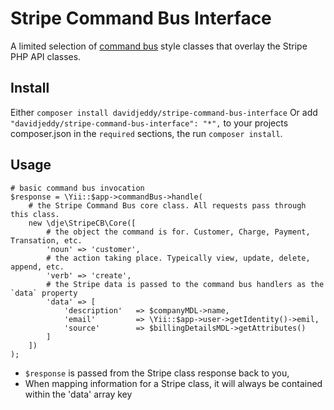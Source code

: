 # Stripe Command Bus Interface

A limited selection of [command bus](https://www.sitepoint.com/command-buses-demystified-a-look-at-the-tactician-package/)
style classes that overlay the Stripe PHP API classes.

## Install

Either `composer install davidjeddy/stripe-command-bus-interface`
Or add `"davidjeddy/stripe-command-bus-interface": "*",` to your projects composer.json in the `required` sections, the
run `composer install`.

## Usage

```
# basic command bus invocation
$response = \Yii::$app->commandBus->handle(
    # the Stripe Command Bus core class. All requests pass through this class.
    new \dje\StripeCB\Core([
        # the object the command is for. Customer, Charge, Payment, Transation, etc.
        'noun' => 'customer',
        # the action taking place. Typeically view, update, delete, append, etc.
        'verb' => 'create',
        # the Stripe data is passed to the command bus handlers as the `data` property
        'data' => [
            'description'   => $companyMDL->name,
            'email'         => \Yii::$app->user->getIdentity()->emil,
            'source'        => $billingDetailsMDL->getAttributes()
        ]
    ])
);
```

 - `$response` is passed from the Stripe class response back to you,
 - When mapping information for a Stripe class, it will always be contained within the 'data' array key